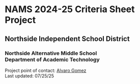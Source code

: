 # NAMS 2024-25 Criteria Sheet Project
## Northside Independent School District
### Northside Alternative Middle School<br/>Department of Academic Technology
Project point of contact: [Alvaro Gomez](mailto:alvaro.gomez@nisd.net?subject=NAMS%202024-25%20Criteria%20Sheet%20Project)<br/>
Last updated: 07/25/25